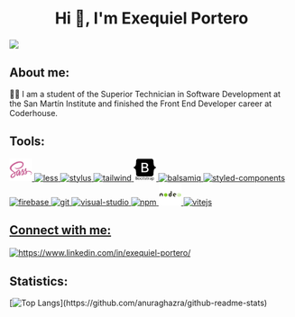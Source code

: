<h1 align="center">Hi 👋, I'm Exequiel Portero</h1>

<img align="center" src="https://i.postimg.cc/v8r5L87T/exequiel-stack.jpg">

## About me:

👨‍🎓 I am a student of the Superior Technician in Software Development at the San Martín Institute and finished the Front End Developer career at Coderhouse.

## Tools:

<p align="left">
  
<a href="https://sass-lang.com" target="_blank" rel="noreferrer"> <img src="https://raw.githubusercontent.com/devicons/devicon/master/icons/sass/sass-original.svg" alt="sass" width="40" height="40"/> 
</a> 
<a href="https://lesscss.org/" target="_blank" rel="noreferrer"> <img src="https://cdn.iconscout.com/icon/free/png-256/less-18-1175145.png" alt="less" width="40" height="40"/> 
</a> 
<a href="https://stylus-lang.com/" target="_blank" rel="noreferrer"> <img src="https://stylus-lang.com/logo.svg" alt="stylus" width="40" height="40"/> 
</a>
  <a href="https://tailwindcss.com/" target="_blank" rel="noreferrer"> <img src="https://upload.wikimedia.org/wikipedia/commons/thumb/d/d5/Tailwind_CSS_Logo.svg/2048px-Tailwind_CSS_Logo.svg.png" alt="tailwind" width="40" height="40"/> 
</a> 
<a href="https://getbootstrap.com/" target="_blank" rel="noreferrer"> <img src="https://raw.githubusercontent.com/devicons/devicon/master/icons/bootstrap/bootstrap-plain-wordmark.svg" alt="bootstrap" width="40" height="40"/> 
</a> <a href="https://balsamiq.com/" target="_blank" rel="noreferrer"> <img src="https://balsamiq.com/assets/company/brandassets/smileyface-transparent-1080x1080.png" alt="balsamiq" width="40" height="40"/> 
</a>
</a> <a href="https://styled-components.com/" target="_blank" rel="noreferrer"> <img src="https://avatars.githubusercontent.com/u/20658825?s=200&v=4" alt="styled-components" width="40" height="40"/> 
</a>
<a href="https://firebase.google.com/" target="_blank" rel="noreferrer"> <img src="https://www.vectorlogo.zone/logos/firebase/firebase-icon.svg" alt="firebase" width="40" height="40"/> 
</a>
<a href="https://git-scm.com/" target="_blank" rel="noreferrer"> <img src="https://www.vectorlogo.zone/logos/git-scm/git-scm-icon.svg" alt="git" width="40" height="40"/> 
</a>
<a href="https://code.visualstudio.com/" target="_blank" rel="noreferrer"> <img src="https://upload.wikimedia.org/wikipedia/commons/thumb/9/9a/Visual_Studio_Code_1.35_icon.svg/2048px-Visual_Studio_Code_1.35_icon.svg.png" alt="visual-studio" width="40" height="40"/> 
</a>
<a href="https://www.npmjs.com/" target="_blank" rel="noreferrer"> <img src="https://cdn.iconscout.com/icon/free/png-256/npm-226037.png" alt="npm" width="40" height="40"/> 
</a>
<a href="https://nodejs.org" target="_blank" rel="noreferrer"> <img src="https://raw.githubusercontent.com/devicons/devicon/master/icons/nodejs/nodejs-original-wordmark.svg" alt="nodejs" width="40" height="40"/> 
</a>
<a href="https://vitejs.dev/" target="_blank" rel="noreferrer"> <img src="https://es.vitejs.dev/logo-with-shadow.png" alt="vitejs" width="40" height="40"/>  
  
</p>

## Connect with me:
<p align="left">
<a href="https://linkedin.com/in/https://www.linkedin.com/in/exequiel-portero/" target="blank"><img align="center" src="https://raw.githubusercontent.com/rahuldkjain/github-profile-readme-generator/master/src/images/icons/Social/linked-in-alt.svg" alt="https://www.linkedin.com/in/exequiel-portero/" height="30" width="40" /></a>
</p>

## Statistics:
[![Top Langs](https://github-readme-stats.vercel.app/api/top-langs/?username=Portero20&show_icons=true&icon_color=CE1D2D&text_color=718096&bg_color=00000000&hide_title=true&hide_border=true")](https://github.com/anuraghazra/github-readme-stats)
